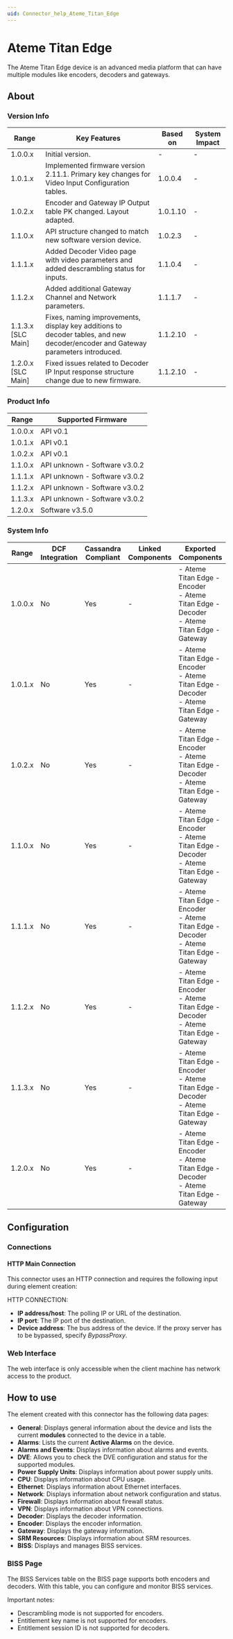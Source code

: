 ```yaml
---
uid: Connector_help_Ateme_Titan_Edge
---
```


# Ateme Titan Edge

The Ateme Titan Edge device is an advanced media platform that can have multiple modules like encoders, decoders and gateways.

## About

### Version Info

| Range              | Key Features                                                                                   | Based on | System Impact |
|--------------------|------------------------------------------------------------------------------------------------|----------|---------------|
| 1.0.0.x            | Initial version.                                                                               | -        | -             |
| 1.0.1.x            | Implemented firmware version 2.11.1. Primary key changes for Video Input Configuration tables. | 1.0.0.4  | -             |
| 1.0.2.x            | Encoder and Gateway IP Output table PK changed. Layout adapted.                                | 1.0.1.10 | -             |
| 1.1.0.x            | API structure changed to match new software version device.                                    | 1.0.2.3  | -             |
| 1.1.1.x            | Added Decoder Video page with video parameters and added descrambling status for inputs.       | 1.1.0.4  | -             |
| 1.1.2.x            | Added additional Gateway Channel and Network parameters.                                       | 1.1.1.7  | -             |
| 1.1.3.x [SLC Main] | Fixes, naming improvements, display key additions to decoder tables, and new decoder/encoder and Gateway parameters introduced. | 1.1.2.10 | -             |
| 1.2.0.x [SLC Main] | Fixed issues related to Decoder IP Input response structure change due to new firmware.         | 1.1.2.10 | -             |

### Product Info

| Range   | Supported Firmware             |
|---------|--------------------------------|
| 1.0.0.x | API v0.1                       |
| 1.0.1.x | API v0.1                       |
| 1.0.2.x | API v0.1                       |
| 1.1.0.x | API unknown - Software v3.0.2  |
| 1.1.1.x | API unknown - Software v3.0.2  |
| 1.1.2.x | API unknown - Software v3.0.2  |
| 1.1.3.x | API unknown - Software v3.0.2  |
| 1.2.0.x | Software v3.5.0  |

### System Info

| Range   | DCF Integration     | Cassandra Compliant     | Linked Components     | Exported Components     |
|---------|---------------------|-------------------------|-----------------------|-------------------------|
| 1.0.0.x | No | Yes | - | - Ateme Titan Edge - Encoder<br>- Ateme Titan Edge - Decoder<br>- Ateme Titan Edge - Gateway |
| 1.0.1.x | No | Yes | - | - Ateme Titan Edge - Encoder<br>- Ateme Titan Edge - Decoder<br>- Ateme Titan Edge - Gateway |
| 1.0.2.x | No | Yes | - | - Ateme Titan Edge - Encoder<br>- Ateme Titan Edge - Decoder<br>- Ateme Titan Edge - Gateway |
| 1.1.0.x | No | Yes | - | - Ateme Titan Edge - Encoder<br>- Ateme Titan Edge - Decoder<br>- Ateme Titan Edge - Gateway |
| 1.1.1.x | No | Yes | - | - Ateme Titan Edge - Encoder<br>- Ateme Titan Edge - Decoder<br>- Ateme Titan Edge - Gateway |
| 1.1.2.x | No | Yes | - | - Ateme Titan Edge - Encoder<br>- Ateme Titan Edge - Decoder<br>- Ateme Titan Edge - Gateway |
| 1.1.3.x | No | Yes | - | - Ateme Titan Edge - Encoder<br>- Ateme Titan Edge - Decoder<br>- Ateme Titan Edge - Gateway |
| 1.2.0.x | No | Yes | - | - Ateme Titan Edge - Encoder<br>- Ateme Titan Edge - Decoder<br>- Ateme Titan Edge - Gateway |

## Configuration

### Connections

#### HTTP Main Connection

This connector uses an HTTP connection and requires the following input during element creation:

HTTP CONNECTION:

- **IP address/host**: The polling IP or URL of the destination.
- **IP port**: The IP port of the destination.
- **Device address**: The bus address of the device. If the proxy server has to be bypassed, specify *BypassProxy*.

### Web Interface

The web interface is only accessible when the client machine has network access to the product.

## How to use

The element created with this connector has the following data pages:

- **General**: Displays general information about the device and lists the current **modules** connected to the device in a table.
- **Alarms**: Lists the current **Active Alarms** on the device.
- **Alarms and Events**: Displays information about alarms and events.
- **DVE**: Allows you to check the DVE configuration and status for the supported modules.
- **Power Supply Units**: Displays information about power supply units.
- **CPU**: Displays information about CPU usage.
- **Ethernet**: Displays information about Ethernet interfaces.
- **Network**: Displays information about network configuration and status.
- **Firewall**: Displays information about firewall status.
- **VPN**: Displays information about VPN connections.
- **Decoder**: Displays the decoder information.
- **Encoder**: Displays the encoder information.
- **Gateway**: Displays the gateway information.
- **SRM Resources**: Displays information about SRM resources.
- **BISS**: Displays and manages BISS services.

### BISS Page

The BISS Services table on the BISS page supports both encoders and decoders. With this table, you can configure and monitor BISS services.

Important notes:

- Descrambling mode is not supported for encoders.
- Entitlement key name is not supported for encoders.
- Entitlement session ID is not supported for decoders.

